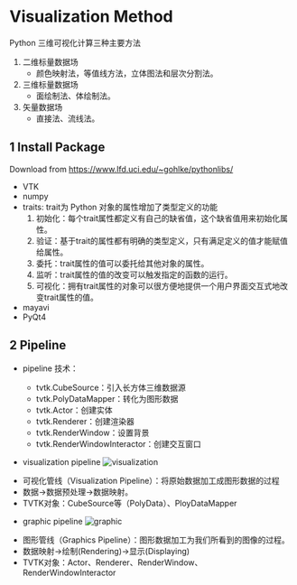 # Visualization Method

Python 三维可视化计算三种主要方法

1. 二维标量数据场
    * 颜色映射法，等值线方法，立体图法和层次分割法。
2. 三维标量数据场
    * 面绘制法、体绘制法。
3. 矢量数据场
    * 直接法、流线法。

## 1 Install Package

Download from https://www.lfd.uci.edu/~gohlke/pythonlibs/

* VTK
* numpy
* traits: trait为 Python 对象的属性增加了类型定义的功能
    1. 初始化：每个trait属性都定义有自己的缺省值，这个缺省值用来初始化属性。
    2. 验证：基于trait的属性都有明确的类型定义，只有满足定义的值才能赋值给属性。
    3. 委托：trait属性的值可以委托给其他对象的属性。
    4. 监听：trait属性的值的改变可以触发指定的函数的运行。
    5. 可视化：拥有trait属性的对象可以很方便地提供一个用户界面交互式地改变trait属性的值。
* mayavi
* PyQt4

## 2 Pipeline

* pipeline 技术：

    - tvtk.CubeSource：引入长方体三维数据源
    - tvtk.PolyDataMapper：转化为图形数据
    - tvtk.Actor：创建实体
    - tvtk.Renderer：创建渲染器
    - tvtk.RenderWindow：设置背景
    - tvtk.RenderWindowInteractor：创建交互窗口

* visualization pipeline
  ![visualization](Y:\code\python_study\science_cal\visualization_ppl.png)

- 可视化管线（Visualization Pipeline）：将原始数据加工成图形数据的过程
- 数据->数据预处理->数据映射。
- TVTK对象：CubeSource等（PolyData）、PloyDataMapper

* graphic pipeline
  ![graphic](Y:\code\python_study\science_cal\graphic_ppl.png)

- 图形管线（Graphics Pipeline）：图形数据加工为我们所看到的图像的过程。
- 数据映射->绘制(Rendering)->显示(Displaying)
- TVTK对象：Actor、Renderer、RenderWindow、RenderWindowInteractor
